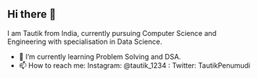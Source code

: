 ## Hi there 👋
I am Tautik from India, currently pursuing Computer Science and Engineering with specialisation in Data Science.

- 🌱 I’m currently learning Problem Solving and DSA.
- 📫 How to reach me: Instagram: @tautik_1234 : Twitter: TautikPenumudi

<!--
**tautik1234/tautik1234** is a ✨ _special_ ✨ repository because its `README.md` (this file) appears on your GitHub profile.

Here are some ideas to get you started:

- 🔭 I’m currently working on ...
- 👯 I’m looking to collaborate on ...
- 🤔 I’m looking for help with ...
- 💬 Ask me about ...
- 😄 Pronouns: ...
- ⚡ Fun fact: ...
-->
